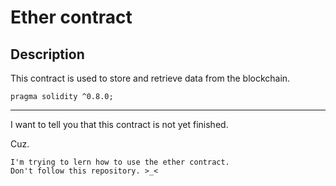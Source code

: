 # Ether contract

## Description
This contract is used to store and retrieve data from the blockchain.

```
pragma solidity ^0.8.0;
```

---

I want to tell you that this contract is not yet finished.

Cuz.
```
I'm trying to lern how to use the ether contract.
Don't follow this repository. >_<
```